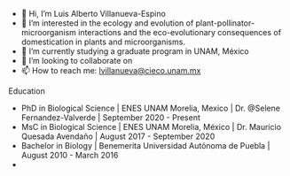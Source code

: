- 👋 Hi, I’m Luis Alberto Villanueva-Espino
- 👀 I’m interested in the ecology and evolution of plant-pollinator-microorganism interactions and the eco-evolutionary consequences of domestication in plants and microorganisms.
- 🌱 I’m currently studying a graduate program in UNAM, México 
- 💞️ I’m looking to collaborate on 
- 📫 How to reach me: lvillanueva@cieco.unam.mx

Education
- PhD in Biological Science | ENES UNAM Morelia, Mexico | Dr. @Selene Fernandez-Valverde | September 2020 - Present
- MsC in Biological Science | ENES UNAM Morelia, México | Dr. Mauricio Quesada Avendaño | August 2017 - September 2020
- Bachelor in Biology | Benemerita Universidad Autónoma de Puebla | August 2010 - March 2016
- 
<!---
luisal21/luisal21 is a ✨ special ✨ repository because its `README.md` (this file) appears on your GitHub profile.
You can click the Preview link to take a look at your changes.
--->
